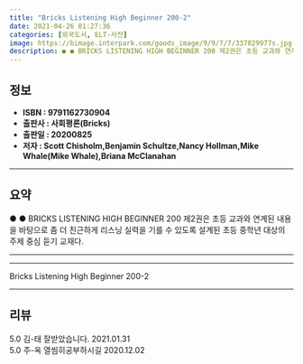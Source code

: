 ```yaml
---
title: "Bricks Listening High Beginner 200-2"
date: 2021-04-26 01:27:36
categories: [외국도서, ELT-사전]
image: https://bimage.interpark.com/goods_image/9/9/7/7/337829977s.jpg
description: ● ● BRICKS LISTENING HIGH BEGINNER 200 제2권은 초등 교과와 연계된 내용을 바탕으로 좀 더 친근하게 리스닝 실력을 기를 수 있도록 설계된 초등 중학년 대상의 주제 중심 듣기 교재다.
---
```


## **정보**

- **ISBN : 9791162730904**
- **출판사 : 사회평론(Bricks)**
- **출판일 : 20200825**
- **저자 : Scott Chisholm,Benjamin Schultze,Nancy Hollman,Mike Whale(Mike Whale),Briana McClanahan**

------



## **요약**

●  ●  BRICKS LISTENING HIGH BEGINNER 200 제2권은 초등 교과와 연계된 내용을 바탕으로 좀 더 친근하게 리스닝 실력을 기를 수 있도록 설계된 초등 중학년 대상의 주제 중심 듣기 교재다.

------



------


Bricks Listening High Beginner 200-2 

------


## **리뷰** 

5.0 김-태 잘받았습니다. 2021.01.31 <br/>5.0 주-옥 열씸히공부하시길 2020.12.02 <br/>